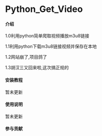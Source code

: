 # Python_Get_Video

#### 介绍
1.0利用python简单爬取视频播放m3u8链接
 
1.1利用python下载m3u8链接视频并保存在本地

1.2网站崩了,项目鸽了

1.3胡汉三又回来啦,这次搞正规的

#### 安装教程

暂未更新

#### 使用说明

暂未更新

#### 参与贡献

